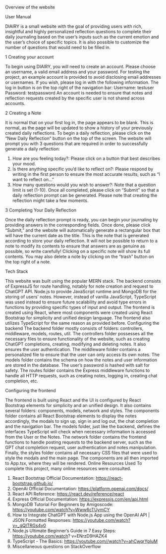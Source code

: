 Overview of the website

User Manual

DIAIRY is a small website with the goal of providing users with rich, insightful and highly personalized reflection questions to complete their daily journaling based on the user’s inputs such as the current emotion and the user’s choice of specific topics. It is also possible to customize the number of questions that would need to be filled in.

1 Creating your account

To begin using DIAIRY, you will need to create an account. Please choose an username, a valid email address and your password. For testing the project, an example account is provided to avoid disclosing email addresses or usernames. If you wish, please log in with the following information. The log in button is on the top right of the navigation bar:
Username: testuser 
Password: testpassword
An account is needed to ensure that notes and reflection requests created by the specific user is not shared across accounts.

2 Creating a Note

It is normal that on your first log in, the page appears to be blank. This is normal, as the page will be updated to show a history of your previously created daily reflections. To begin a daily reflection, please click on the “New Daily Reflection” button on the top of the screen. The website will prompt you with 3 questions that are required in order to successfully generate a daily reflection:
1. How are you feeling today?: Please click on a button that best describes your mood.
2. Is there anything specific you’d like to reflect on?: Please respond by writing in the first
person to ensure the most accurate results, such as “I want to reflect on...”
3. How many questions would you wish to answer?: Note that a question limit is set (1-10).
Once all completed, please click on “Submit” so that a daily reflection prompt can be generated. Please note that creating the reflection might take a few moments.

3 Completing Your Daily Reflection

Once the daily reflection prompt is ready, you can begin your journaling by providing answers in the corresponding fields. Once done, please click “Submit,” and the website will automatically generate a rectangular box that will have the current date as the title. This is the note that is generated according to store your daily reflection. It will not be possible to return to a note to modify its contents to ensure that answers are as genuine as possible, so write carefully! Clicking on a specific note will show its full contents. You may also delete a note by clicking on the “trash” button on the top right of a note.

Tech Stack

This website was built using the popular MERN stack. The backend consists of ExpressJS for route handling, notably for note creation and request to ChatGPT API. Node.js to provide JavaScript runtime and MongoDB for the storing of users’ notes. However, instead of vanilla JavaScript, TypeScript was used instead to ensure future scalability and avoid type errors in functions by providing specific types of input and output. The frontend is created using React, where most components were created using React Bootstrap for simplicity and unified design language. The frontend also utilizes TypeScript for the same reason as provided before.
Configuring the backend
The backend folder mostly consists of folders: controllers, middleware, models, routes, util. The controllers folder possesses all the necessary files to ensure functionality of the website, such as creating ChatGPT completions, creating, modifying and deleting notes. It also ensures the user authentication. The middleware folder contains a personalized file to ensure that the user can only access its own notes. The models folder contains the schema on how the notes and user information are stored in the database. The user’s password is hashed with salt for safety. The routes folder contains the Express middleware functions to handle all HTTP requests, such as creating notes, logging in, creating chat completion, etc.

Configuring the frontend

The frontend is built using React and the UI is configured by React Bootstrap elements for simplicity and an unified design. It also contains several folders: components, models, network and styles. The components folder contains all React Bootstrap elements to display the notes accordingly, the modals to sign up, sign in and log out, the chat completion and the navigation bar. The models folder, just like the backend, defines the interfaces TypeScript will check when necessary information is accessed from the User or the Notes. The network folder contains the frontend functions to handle posting requests to the backend server, such as the GPT chat completion request, user authentication and notes manipulation. Finally, the styles folder contains all necessary CSS files that were used to style the modals and the main page. The components are all then imported to App.tsx, where they will be rendered.
Online Resources Used
To complete this project, many online resources were consulted.
1. React Bootstrap Official Documentation: https://react-bootstrap.github.io/
2. OpenAi Official Documentation: https://platform.openai.com/docs/
3. React API Reference: https://react.dev/reference/react
4. Express Official Documentation: https://expressjs.com/en/api.html
5. MongoDB Tutorial For Beginners by Amigoscode: https://youtube.com/watch?v=Www6cTUymCY
6. How to Integrate ChatGPT with Node.js App using the OpenAI API | JSON Formatted Responses: https://youtube.com/watch?v=_gQITRGs4y0
7. Node.js Ultimate Beginner’s Guide in 7 Easy Steps: https://youtube.com/watch? v=ENrzD9HAZK4
8. TypeScript - The Basics: https://youtube.com//watch?v=ahCwqrYpIuM
9. Miscellaneous questions on StackOverflow